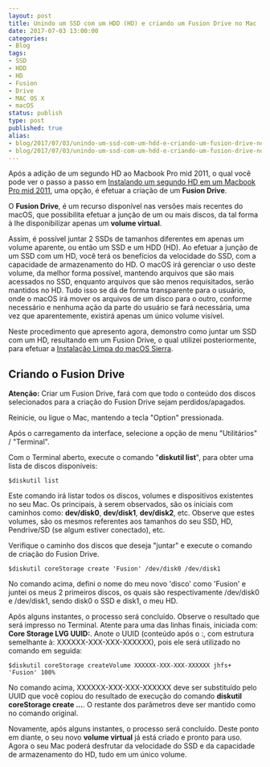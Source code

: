 ```yaml
---
layout: post
title: Unindo um SSD com um HDD (HD) e criando um Fusion Drive no Mac
date: 2017-07-03 13:00:00
categories:
- Blog
tags:
- SSD
- HDD
- HD
- Fusion
- Drive
- MAC OS X
- macOS
status: publish
type: post
published: true
alias: 
- blog/2017/07/03/unindo-um-ssd-com-um-hdd-e-criando-um-fusion-drive-no-mac.html
- blog/2017/07/03/unindo-um-ssd-com-um-hdd-e-criando-um-fusion-drive-no-mac
---
```


Após a adição de um segundo HD ao Macbook Pro mid 2011, o qual você pode ver o passo a passo em [Instalando um segundo HD em um Macbook Pro mid 2011](http://www.maiconschmitz.com.br/blog/2017/04/28/instalando-2-hd-em-macbook-pro-mid-2011.html "Instalando um segundo HD em um Macbook Pro mid 2011"), uma opção, é efetuar a criação de um **Fusion Drive**.

O **Fusion Drive**, é um recurso disponível nas versões mais recentes do macOS, que possibilita efetuar a junção de um ou mais discos, da tal forma à lhe disponibilizar apenas um **volume virtual**.

Assim, é possível juntar 2 SSDs de tamanhos diferentes em apenas um volume aparente, ou então um SSD e um HDD (HD).
Ao efetuar a junção de um SSD com um HD, você terá os benefícios da velocidade do SSD, com a capacidade de armazenamento do HD.
O macOS irá gerenciar o uso deste volume, da melhor forma possível, mantendo arquivos que são mais acessados no SSD, enquanto arquivos que são menos requisitados, serão mantidos no HD. Tudo isso se dá de forma transparente para o usuário, onde o macOS irá mover os arquivos de um disco para o outro, conforme necessário e nenhuma ação da parte do usuário se fará necessária, uma vez que aparentemente, existirá apenas um único volume visível.

Neste procedimento que apresento agora, demonstro como juntar um SSD com um HD, resultando em um Fusion Drive, o qual utilizei posteriormente, para efetuar a [Instalação Limpa do macOS Sierra](http://www.maiconschmitz.com.br/2017/06/02/instalacao-limpa-do-mac-os-sierra.html "Instalação Limpa do macOS Sierra").

## Criando o Fusion Drive

**Atenção:** Criar um Fusion Drive, fará com que todo o conteúdo dos discos selecionados para a criação do Fusion Drive sejam perdidos/apagados. 

Reinicie, ou ligue o Mac, mantendo a tecla "Option" pressionada.

Após o carregamento da interface, selecione a opção de menu "Utilitários" / "Terminal".

Com o Terminal aberto, execute o comando "**diskutil list**", para obter uma lista de discos disponíveis:

	$diskutil list

Este comando irá listar todos os discos, volumes e dispositivos existentes no seu Mac.
Os principais, à serem observados, são os iniciais com caminhos como: **dev/disk0**, **dev/disk1**, **dev/disk2**, etc.
Observe que estes volumes, são os mesmos referentes aos tamanhos do seu SSD, HD, Pendrive/SD (se algum estiver conectado), etc.

Verifique o caminho dos discos que deseja "juntar" e execute o comando de criação do Fusion Drive.

    $diskutil coreStorage create 'Fusion' /dev/disk0 /dev/disk1

No comando acima, defini o nome do meu novo 'disco' como 'Fusion' e juntei os meus 2 primeiros discos, os quais são respectivamente /dev/disk0 e /dev/disk1, sendo disk0 o SSD e disk1, o meu HD.

Após alguns instantes, o processo será concluído. 
Observe o resultado que será impresso no Terminal. 
Atente para uma das linhas finais, iniciada com: **Core Storage LVG UUID:**. 
Anote o UUID (conteúdo após o :, com estrutura semelhante à: XXXXXX-XXX-XXX-XXXXXX), pois ele será utilizado no comando em seguida:

    $diskutil coreStorage createVolume XXXXXX-XXX-XXX-XXXXXX jhfs+ 'Fusion' 100%

No comando acima, XXXXXX-XXX-XXX-XXXXXX deve ser substituído pelo UUID que você copiou do resultado de execução do comando **diskutil coreStorage create ...**. 
O restante dos parâmetros deve ser mantido como no comando original.

Novamente, após alguns instantes, o processo será concluído.
Deste ponto em diante, o seu novo **volume virtual** já está criado e pronto para uso.
Agora o seu Mac poderá desfrutar da velocidade do SSD e da capacidade de armazenamento do HD, tudo em um único volume.